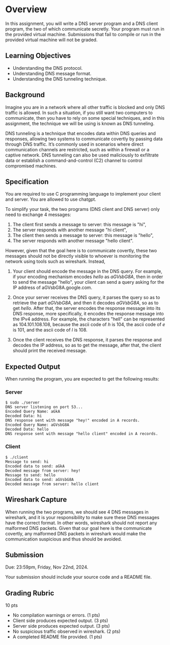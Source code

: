 # Overview

In this assignment, you will write a DNS server program and a DNS client program, the two of which communicate secretly. Your program must run in the provided virtual machine. Submissions that fail to compile or run in the provided virtual machine will not be graded.

## Learning Objectives

- Understanding the DNS protocol.
- Understanding DNS message format.
- Understanding the DNS tunneling technique.

## Background

Imagine you are in a network where all other traffic is blocked and only DNS traffic is allowed. In such a situation, if you still want two computers to communicate, then you have to rely on some special techniques, and in this assignment, the technique we will be using is known as DNS tunneling.

DNS tunneling is a technique that encodes data within DNS queries and responses, allowing two systems to communicate covertly by passing data through DNS traffic. It’s commonly used in scenarios where direct communication channels are restricted, such as within a firewall or a captive network. DNS tunneling can also be used maliciously to exfiltrate data or establish a command-and-control (C2) channel to control compromised machines.

## Specification

You are required to use C programming language to implement your client and server. You are allowed to use chatgpt.

To simplify your task, the two programs (DNS client and DNS server) only need to exchange 4 messages: 

1. The client first sends a message to server: this message is "hi", 
2. The server responds with another message "hi client",
3. The client then sends a message to server: this message is "hello", 
4. The server responds with another message "hello client".

However, given that the goal here is to communicate covertly, these two messages should not be directly visible to whoever is monitoring the network using tools such as wireshark. Instead, 

1. Your client should encode the message in the DNS query. For example, if your encoding mechanism encodes *hello* as *aGVsbG8A*, then in order to send the message "hello", your client can send a query asking for the IP address of aGVsbG8A.google.com.

2. Once your server receives the DNS query, it parses the query so as to retrieve the part *aGVsbG8A*, and then it decodes *aGVsbG8A*, so as to get *hello*. After that, the server encodes the response message into its DNS response, more specifically, it encodes the response message into the IPv4 address. For example, the characters "hell" can be represented as 104.101.108.108, because the ascii code of *h* is 104, the ascii code of *e* is 101, and the ascii code of *l* is 108.

3. Once the client receives the DNS response, it parses the response and decodes the IP address, so as to get the message, after that, the client should print the received message.

## Expected Output

When running the program, you are expected to get the following results:

### Server

```console
$ sudo ./server
DNS server listening on port 53...
Encoded Query Name: aGkA
Decoded Data: hi
DNS response sent with message "hey!" encoded in A records.
Encoded Query Name: aGVsbG8A
Decoded Data: hello
DNS response sent with message "hello client" encoded in A records.
```

### Client

```console
$ ./client
Message to send: hi
Encoded data to send: aGkA
Decoded message from server: hey!
Message to send: hello
Encoded data to send: aGVsbG8A
Decoded message from server: hello client
```

## Wireshark Capture

When running the two programs, we should see 4 DNS messages in wireshark, and it is your responsibility to make sure these DNS messages have the correct format. In other words, wireshark should not report any malformed DNS packets. Given that our goal here is the communicate covertly, any malformed DNS packets in wireshark would make the communication suspicious and thus should be avoided.

## Submission

Due: 23:59pm, Friday, Nov 22nd, 2024.

Your submission should include your source code and a README file.

## Grading Rubric

10 pts

 - No compilation warnings or errors. (1 pts)
 - Client side produces expected output. (3 pts)
 - Server side produces expected output. (3 pts)
 - No suspicious traffic observed in wireshark. (2 pts)
 - A completed README file provided. (1 pts)

